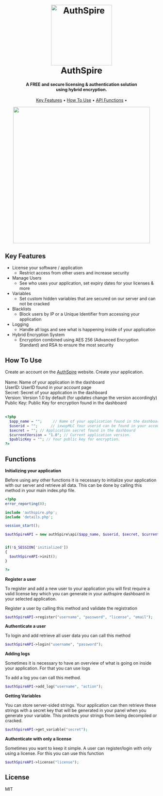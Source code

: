 
<h1 align="center">
  <br>
  <a href="https://authspire.com"><img src="https://i.ibb.co/KxvFZ5B/logo.png" alt="AuthSpire" width="200"></a>
  <br>
  AuthSpire
  <br>
</h1>

<h4 align="center">A FREE and secure licensing & authentication solution<br>using hybrid encryption.</h4>

<p align="center">
  <a href="#key-features">Key Features</a> •
  <a href="#how-to-use">How To Use</a> •
  <a href="#functions">API Functions</a> •
</p>

<div align="center">
    <img src="https://media.giphy.com/media/V6v60D0r4St0xXNJqo/giphy.gif" width="450"> 
</div>


## Key Features

* License your software / application
  - Restrict access from other users and increase security
* Manage Users
  - See who uses your application, set expiry dates for your licenses & more
* Variables
  - Set custom hidden variables that are secured on our server and can not be cracked
* Blacklists
  - Block users by IP or a Unique Identifier from accessing your application
* Logging
  - Handle all logs and see what is happening inside of your application
* Hybrid Encryption System
  - Encryption combined using AES 256 (Advanced Encryption Standard) and RSA to ensure the most security

## How To Use
Create an account on the <a href="https://authspire.com/sign-up">AuthSpire</a> website.
Create your application.
<br>
<br>
Name: Name of your application in the dashboard<br>
UserID: UserID found in your account page<br>
Secret: Secret of your application in the dashboard<br>
Version: Version 1.0 by default (for updates change the version accordingly)<br>
Public Key: Public Key for encryption found in the dashboard<br>
<br>

```php
<?php
  $app_name = "";     // Name of your application found in the dashboard
  $userid = "";      // ixwupMLC Your userid can be found in your account settings.
  $secret = ""; // Application secret found in the dashboard
  $currentVersion = "1.0"; // Current application version.
  $publicKey = ""; // Your public key for encryption.
?>
```


## Functions

<b>Initializing your application</b>

Before using any other functions it is necessary to initialize your application with our server and retrieve all data.
This can be done by calling this method in your main index.php file.

```php
<?php
error_reporting(0);

include 'authspire.php';
include 'details.php';

session_start();

$authSpireAPI = new authSpire\api($app_name, $userid, $secret, $currentVersion, $publicKey);


if(!$_SESSION['initialized'])
{
  $authSpireAPI->init();
}

?>
```

<b>Register a user</b>

To register and add a new user to your application you will first require a valid license key which you can generate in 
your authspire dashboard in your selected application.

Register a user by calling this method and validate the registration

```php
$authSpireAPI->register("username", "password", "license", "email");
```

<b>Authenticate a user</b>

To login and add retrieve all user data you can call this method

```php
$authSpireAPI->login("username", "password");
```

<b>Adding logs</b>

Sometimes it is necessary to have an overview of what is going on inside your application. For that you can use logs

To add a log you can call this method.

```php
$authSpireAPI->add_log("username", "action");
```

<b>Getting Variables</b>

You can store server-sided strings. Your application can then retrieve these strings with a secret key that will be generated in your panel
when you generate your variable. This protects your strings from being decompiled or cracked.

```php
$authSpireAPI->get_variable("secret");
```

<b>Authenticate with only a license</b>

Sometimes you want to keep it simple. A user can register/login with only using a license. For this you can use this function

```php
$authSpireAPI->license("license");
```

## License

MIT
